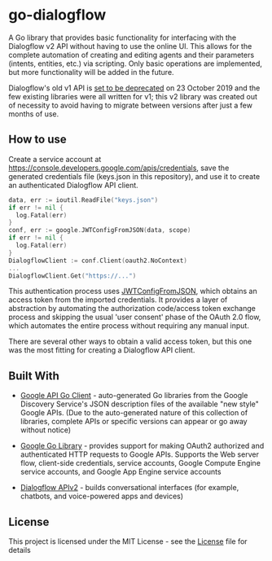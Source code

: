 # go-dialogflow
A Go library that provides basic functionality for interfacing with the Dialogflow v2 API without having to use the online UI. This allows for the complete automation of creating and editing agents and their parameters (intents, entities, etc.) via scripting. Only basic operations are implemented, but more functionality will be added in the future.

Dialogflow's old v1 API is [set to be deprecated](https://dialogflow.com/docs/reference/v1-v2-migration-guide) on 23 October 2019 and the few existing libraries were all written for v1; this v2 library was created out of necessity to avoid having to migrate between versions after just a few months of use.

## How to use
Create a service account at https://console.developers.google.com/apis/credentials, save the generated credentials file (keys.json in this repository), and use it to create an authenticated Dialogflow API client.

```go
data, err := ioutil.ReadFile("keys.json")
if err != nil {
  log.Fatal(err)
}
conf, err := google.JWTConfigFromJSON(data, scope)
if err != nil {
  log.Fatal(err)
}
DialogflowClient := conf.Client(oauth2.NoContext)
...
DialogflowClient.Get("https://...")
```
This authentication process uses [JWTConfigFromJSON](https://godoc.org/golang.org/x/oauth2/google#example-JWTConfigFromJSON), which obtains an access token from the imported credentials. It provides a layer of abstraction by automating the authorization code/access token exchange process and skipping the usual 'user consent' phase of the OAuth 2.0 flow, which automates the entire process without requiring any manual input.

There are several other ways to obtain a valid access token, but this one was the most fitting for creating a Dialogflow API client.

## Built With
* [Google API Go Client](https://github.com/googleapis/google-api-go-client) - auto-generated Go libraries from the Google Discovery Service's JSON description files of the available "new style" Google APIs. (Due to the auto-generated nature of this collection of libraries, complete APIs or specific versions can appear or go away without notice)

* [Google Go Library](https://godoc.org/golang.org/x/oauth2/google) - provides support for making OAuth2 authorized and authenticated HTTP requests to Google APIs. Supports the Web server flow, client-side credentials, service accounts, Google Compute Engine service accounts, and Google App Engine service accounts

* [Dialogflow APIv2](https://cloud.google.com/dialogflow/docs/reference/rest/v2-overview) - builds conversational interfaces (for example, chatbots, and voice-powered apps and devices)

## License
This project is licensed under the MIT License - see the [License](LICENSE) file for details
